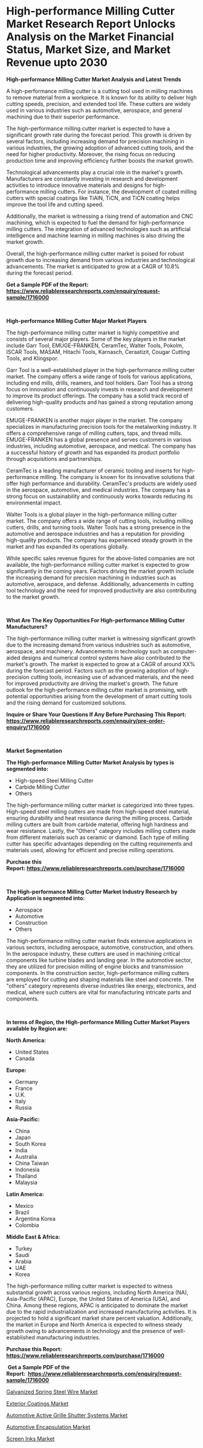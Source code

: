 <p><h1>High-performance Milling Cutter Market Research Report Unlocks Analysis on the Market Financial Status, Market Size, and Market Revenue upto 2030</h1></p><p><strong>High-performance Milling Cutter Market Analysis and Latest Trends</strong></p>
<p><p>A high-performance milling cutter is a cutting tool used in milling machines to remove material from a workpiece. It is known for its ability to deliver high cutting speeds, precision, and extended tool life. These cutters are widely used in various industries such as automotive, aerospace, and general machining due to their superior performance.</p><p>The high-performance milling cutter market is expected to have a significant growth rate during the forecast period. This growth is driven by several factors, including increasing demand for precision machining in various industries, the growing adoption of advanced cutting tools, and the need for higher productivity. Moreover, the rising focus on reducing production time and improving efficiency further boosts the market growth.</p><p>Technological advancements play a crucial role in the market's growth. Manufacturers are constantly investing in research and development activities to introduce innovative materials and designs for high-performance milling cutters. For instance, the development of coated milling cutters with special coatings like TiAlN, TiCN, and TiCN coating helps improve the tool life and cutting speed.</p><p>Additionally, the market is witnessing a rising trend of automation and CNC machining, which is expected to fuel the demand for high-performance milling cutters. The integration of advanced technologies such as artificial intelligence and machine learning in milling machines is also driving the market growth.</p><p>Overall, the high-performance milling cutter market is poised for robust growth due to increasing demand from various industries and technological advancements. The market is anticipated to grow at a CAGR of 10.8% during the forecast period.</p></p>
<p><strong>Get a Sample PDF of the Report:&nbsp; <a href="https://www.reliableresearchreports.com/enquiry/request-sample/1716000">https://www.reliableresearchreports.com/enquiry/request-sample/1716000</a></strong></p>
<p>&nbsp;</p>
<p><strong>High-performance Milling Cutter Major Market Players</strong></p>
<p><p>The high-performance milling cutter market is highly competitive and consists of several major players. Some of the key players in the market include Garr Tool, EMUGE-FRANKEN, CeramTec, Walter Tools, Pokolm, ISCAR Tools, MASAM, Hitachi Tools, Karnasch, Ceraatizit, Cougar Cutting Tools, and Klingspor.</p><p>Garr Tool is a well-established player in the high-performance milling cutter market. The company offers a wide range of tools for various applications, including end mills, drills, reamers, and tool holders. Garr Tool has a strong focus on innovation and continuously invests in research and development to improve its product offerings. The company has a solid track record of delivering high-quality products and has gained a strong reputation among customers.</p><p>EMUGE-FRANKEN is another major player in the market. The company specializes in manufacturing precision tools for the metalworking industry. It offers a comprehensive range of milling cutters, taps, and thread mills. EMUGE-FRANKEN has a global presence and serves customers in various industries, including automotive, aerospace, and medical. The company has a successful history of growth and has expanded its product portfolio through acquisitions and partnerships.</p><p>CeramTec is a leading manufacturer of ceramic tooling and inserts for high-performance milling. The company is known for its innovative solutions that offer high performance and durability. CeramTec's products are widely used in the aerospace, automotive, and medical industries. The company has a strong focus on sustainability and continuously works towards reducing its environmental impact.</p><p>Walter Tools is a global player in the high-performance milling cutter market. The company offers a wide range of cutting tools, including milling cutters, drills, and turning tools. Walter Tools has a strong presence in the automotive and aerospace industries and has a reputation for providing high-quality products. The company has experienced steady growth in the market and has expanded its operations globally.</p><p>While specific sales revenue figures for the above-listed companies are not available, the high-performance milling cutter market is expected to grow significantly in the coming years. Factors driving the market growth include the increasing demand for precision machining in industries such as automotive, aerospace, and defense. Additionally, advancements in cutting tool technology and the need for improved productivity are also contributing to the market growth.</p></p>
<p>&nbsp;</p>
<p><strong>What Are The Key Opportunities For High-performance Milling Cutter Manufacturers?</strong></p>
<p><p>The high-performance milling cutter market is witnessing significant growth due to the increasing demand from various industries such as automotive, aerospace, and machinery. Advancements in technology such as computer-aided designs and numerical control systems have also contributed to the market's growth. The market is expected to grow at a CAGR of around XX% during the forecast period. Factors such as the growing adoption of high-precision cutting tools, increasing use of advanced materials, and the need for improved productivity are driving the market's growth. The future outlook for the high-performance milling cutter market is promising, with potential opportunities arising from the development of smart cutting tools and the rising demand for customized solutions.</p></p>
<p><strong>Inquire or Share Your Questions If Any Before Purchasing This Report: <a href="https://www.reliableresearchreports.com/enquiry/pre-order-enquiry/1716000">https://www.reliableresearchreports.com/enquiry/pre-order-enquiry/1716000</a></strong></p>
<p>&nbsp;</p>
<p><strong>Market Segmentation</strong></p>
<p><strong>The High-performance Milling Cutter Market Analysis by types is segmented into:</strong></p>
<p><ul><li>High-speed Steel Milling Cutter</li><li>Carbide Milling Cutter</li><li>Others</li></ul></p>
<p><p>The high-performance milling cutter market is categorized into three types. High-speed steel milling cutters are made from high-speed steel material, ensuring durability and heat resistance during the milling process. Carbide milling cutters are built from carbide material, offering high hardness and wear resistance. Lastly, the "Others" category includes milling cutters made from different materials such as ceramic or diamond. Each type of milling cutter has specific advantages depending on the cutting requirements and materials used, allowing for efficient and precise milling operations.</p></p>
<p><strong>Purchase this Report:&nbsp;<a href="https://www.reliableresearchreports.com/purchase/1716000">https://www.reliableresearchreports.com/purchase/1716000</a></strong></p>
<p>&nbsp;</p>
<p><strong>The High-performance Milling Cutter Market Industry Research by Application is segmented into:</strong></p>
<p><ul><li>Aerospace</li><li>Automotive</li><li>Construction</li><li>Others</li></ul></p>
<p><p>The high-performance milling cutter market finds extensive applications in various sectors, including aerospace, automotive, construction, and others. In the aerospace industry, these cutters are used in machining critical components like turbine blades and landing gear. In the automotive sector, they are utilized for precision milling of engine blocks and transmission components. In the construction sector, high-performance milling cutters are employed for cutting and shaping materials like steel and concrete. The "others" category represents diverse industries like energy, electronics, and medical, where such cutters are vital for manufacturing intricate parts and components.</p></p>
<p>&nbsp;</p>
<p><strong>In terms of Region, the High-performance Milling Cutter Market Players available by Region are:</strong></p>
<p>
    <p> <strong> North America: </strong>
        <ul>
            <li>United States</li>
            <li>Canada</li>
        </ul>
        </p> 
    <p> <strong> Europe: </strong>
        <ul>
            <li>Germany</li>
            <li>France</li>
            <li>U.K.</li>
            <li>Italy</li>
            <li>Russia</li>
        </ul>
        </p> 
    <p> <strong> Asia-Pacific: </strong>
        <ul>
            <li>China</li>
            <li>Japan</li>
            <li>South Korea</li>
            <li>India</li>
            <li>Australia</li>
            <li>China Taiwan</li>
            <li>Indonesia</li>
            <li>Thailand</li>
            <li>Malaysia</li>
        </ul>
        </p> 
    <p> <strong> Latin America: </strong>
        <ul>
            <li>Mexico</li>
            <li>Brazil</li>
            <li>Argentina Korea</li>
            <li>Colombia</li>
        </ul>
        </p> 
    <p> <strong> Middle East & Africa: </strong>
        <ul>
            <li>Turkey</li>
            <li>Saudi</li>
            <li>Arabia</li>
            <li>UAE</li>
            <li>Korea</li>
        </ul>
    </p>
    </p>
<p><p>The high-performance milling cutter market is expected to witness substantial growth across various regions, including North America (NA), Asia-Pacific (APAC), Europe, the United States of America (USA), and China. Among these regions, APAC is anticipated to dominate the market due to the rapid industrialization and increased manufacturing activities. It is projected to hold a significant market share percent valuation. Additionally, the market in Europe and North America is expected to witness steady growth owing to advancements in technology and the presence of well-established manufacturing industries.</p></p>
<p><strong>Purchase this Report: <a href="https://www.reliableresearchreports.com/purchase/1716000">https://www.reliableresearchreports.com/purchase/1716000</a></strong></p>
<p>&nbsp;<strong>Get a Sample PDF of the Report:&nbsp;&nbsp;<a href="https://www.reliableresearchreports.com/enquiry/request-sample/1716000">https://www.reliableresearchreports.com/enquiry/request-sample/1716000</a></strong></p>
<p><strong></strong></p>
<p><p><a href="https://www.linkedin.com/pulse/galvanized-spring-steel-wire-market-share-amp-new-trends-analysis-jogfc/">Galvanized Spring Steel Wire Market</a></p><p><a href="https://www.linkedin.com/pulse/exterior-coatings-market-size-2023-2030-global-industrial-dcakc/">Exterior Coatings Market</a></p><p><a href="https://medium.com/@marilynadams76/automotive-active-grille-shutter-systems-market-outlook-industry-overview-and-forecast-2023-to-2c109ecb4cf8">Automotive Active Grille Shutter Systems Market</a></p><p><a href="https://medium.com/@judyhunter52/automotive-encapsulation-market-size-cagr-trends-2024-2030-3d569989d306">Automotive Encapsulation Market</a></p><p><a href="https://www.linkedin.com/pulse/screen-inks-market-research-report-provides-thorough-industry-t2guc/">Screen Inks Market</a></p></p>